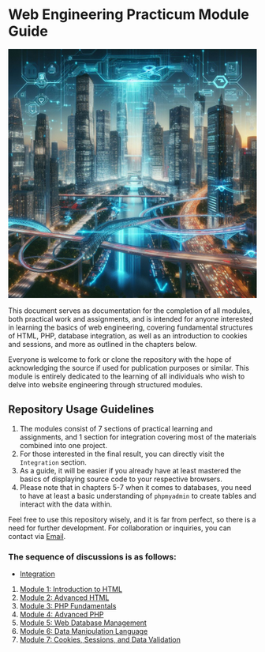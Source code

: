 # Web Engineering Practicum Module Guide

![WebEng](img/ai.svg)

This document serves as documentation for the completion of all modules, both practical work and assignments, and is intended for anyone interested in learning the basics of web engineering, covering fundamental structures of HTML, PHP, database integration, as well as an introduction to cookies and sessions, and more as outlined in the chapters below.

Everyone is welcome to fork or clone the repository with the hope of acknowledging the source if used for publication purposes or similar. This module is entirely dedicated to the learning of all individuals who wish to delve into website engineering through structured modules.

## Repository Usage Guidelines

1. The modules consist of 7 sections of practical learning and assignments, and 1 section for integration covering most of the materials combined into one project.
2. For those interested in the final result, you can directly visit the `Integration` section.
3. As a guide, it will be easier if you already have at least mastered the basics of displaying source code to your respective browsers.
4. Please note that in chapters 5-7 when it comes to databases, you need to have at least a basic understanding of `phpmyadmin` to create tables and interact with the data within.

Feel free to use this repository wisely, and it is far from perfect, so there is a need for further development. For collaboration or inquiries, you can contact via [Email](mailto:trustedintelegree@gmail.com).

### The sequence of discussions is as follows:

*  [Integration](readme/rdm_intg.md)
1. [Module 1: Introduction to HTML](readme/rdm_module1.md)
2. [Module 2: Advanced HTML](readme/rdm_module2.md)
3. [Module 3: PHP Fundamentals](readme/rdm_module3.md)
4. [Module 4: Advanced PHP](readme/rdm_module4.md)
5. [Module 5: Web Database Management](readme/rdm_module5.md)
6. [Module 6: Data Manipulation Language](readme/rdm_module6.md)
7. [Module 7: Cookies, Sessions, and Data Validation](readme/rdm_module7.md)